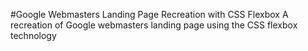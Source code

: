 #Google Webmasters Landing Page Recreation with CSS Flexbox
A recreation of Google webmasters landing page using the CSS flexbox technology
